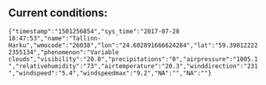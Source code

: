 ## Current conditions: 
 ``` {"timestamp":"1501256854","sys_time":"2017-07-28 18:47:53","name":"Tallinn-Harku","wmocode":"26038","lon":"24.602891666624284","lat":"59.398122222355134","phenomenon":"Variable clouds","visibility":"20.0","precipitations":"0","airpressure":"1005.1","relativehumidity":"73","airtemperature":"20.3","winddirection":"231","windspeed":"5.4","windspeedmax":"9.2","NA":"","NA":""} ```
